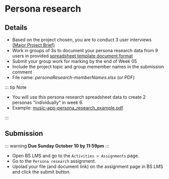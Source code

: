 # Persona research

## Details

- Based on the project chosen, you are to conduct 3 user interviews [(Major Project Brief)](./project-brief.md)
- Work in groups of 3s to document your persona research data from 9 users in provided [spreadsheet template document format](http://tiny.cc/2lsddz) 
- Submit your group work for marking by the end of Week 05
- Include the project topic and group memember names in the submission comment
- File name: _personaResearch-memberNames.xlsx_ (or PDF)


::: tip Note

- You will use this persona research spreadsheet data to create 2 personas "individually" in week 6.
- Example: [music-app-persona_research_example.pdf](../files/music-app-persona_research_example.pdf)

::: 


## Submission

::: warning
**Due Sunday October 10 by 11:59pm**
:::

- Open BS LMS and go to the `Activities > Assignments` page.
- Go to the `Persona research` assignment.
- Upolad your file (and document link) on the assignment page in BS LMS and click the submit button.